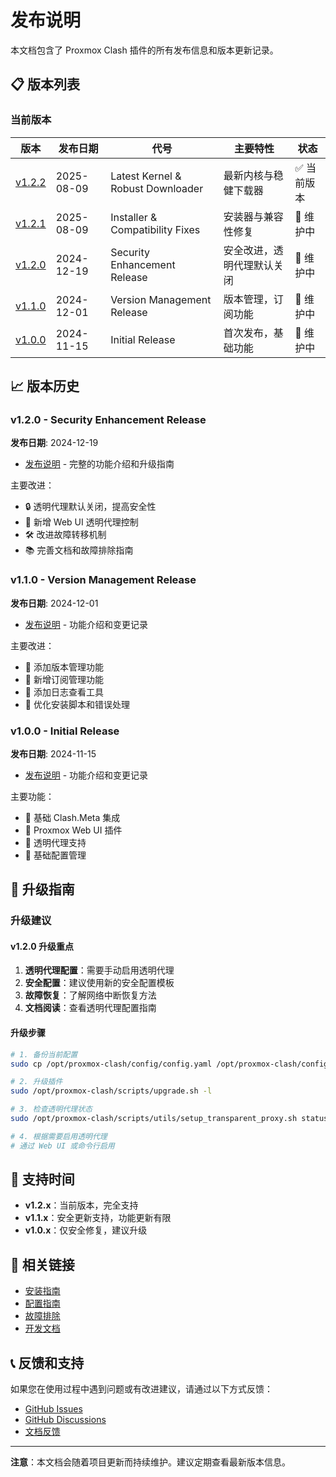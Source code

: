 # 发布说明

本文档包含了 Proxmox Clash 插件的所有发布信息和版本更新记录。

## 📋 版本列表

### 当前版本

| 版本 | 发布日期 | 代号 | 主要特性 | 状态 |
|------|----------|------|----------|------|
| [v1.2.2](release-v1.2.2.md) | 2025-08-09 | Latest Kernel & Robust Downloader | 最新内核与稳健下载器 | ✅ 当前版本 |
| [v1.2.1](release-v1.2.1.md) | 2025-08-09 | Installer & Compatibility Fixes | 安装器与兼容性修复 | 🔄 维护中 |
| [v1.2.0](release-v1.2.0.md) | 2024-12-19 | Security Enhancement Release | 安全改进，透明代理默认关闭 | 🔄 维护中 |
| [v1.1.0](release-v1.1.0.md) | 2024-12-01 | Version Management Release | 版本管理，订阅功能 | 🔄 维护中 |
| [v1.0.0](release-v1.0.0.md) | 2024-11-15 | Initial Release | 首次发布，基础功能 | 🔄 维护中 |



## 📈 版本历史

### v1.2.0 - Security Enhancement Release
**发布日期**: 2024-12-19

- [发布说明](release-v1.2.0.md) - 完整的功能介绍和升级指南

主要改进：
- 🔒 透明代理默认关闭，提高安全性
- 🎨 新增 Web UI 透明代理控制
- 🛠️ 改进故障转移机制
- 📚 完善文档和故障排除指南

### v1.1.0 - Version Management Release
**发布日期**: 2024-12-01

- [发布说明](release-v1.1.0.md) - 功能介绍和变更记录

主要改进：
- 🚀 添加版本管理功能
- 🚀 新增订阅管理功能
- 🚀 添加日志查看工具
- 🔧 优化安装脚本和错误处理

### v1.0.0 - Initial Release
**发布日期**: 2024-11-15

- [发布说明](release-v1.0.0.md) - 功能介绍和变更记录

主要功能：
- 🎉 基础 Clash.Meta 集成
- 🎉 Proxmox Web UI 插件
- 🎉 透明代理支持
- 🎉 基础配置管理

## 🔄 升级指南

### 升级建议

#### v1.2.0 升级重点
1. **透明代理配置**：需要手动启用透明代理
2. **安全配置**：建议使用新的安全配置模板
3. **故障恢复**：了解网络中断恢复方法
4. **文档阅读**：查看透明代理配置指南

#### 升级步骤
```bash
# 1. 备份当前配置
sudo cp /opt/proxmox-clash/config/config.yaml /opt/proxmox-clash/config/config.yaml.backup

# 2. 升级插件
sudo /opt/proxmox-clash/scripts/upgrade.sh -l

# 3. 检查透明代理状态
sudo /opt/proxmox-clash/scripts/utils/setup_transparent_proxy.sh status

# 4. 根据需要启用透明代理
# 通过 Web UI 或命令行启用
```

## 📅 支持时间

- **v1.2.x**：当前版本，完全支持
- **v1.1.x**：安全更新支持，功能更新有限
- **v1.0.x**：仅安全修复，建议升级

## 🔗 相关链接

- [安装指南](../installation/)
- [配置指南](../configuration/)
- [故障排除](../troubleshooting/)
- [开发文档](../development/)

## 📞 反馈和支持

如果您在使用过程中遇到问题或有改进建议，请通过以下方式反馈：

- [GitHub Issues](https://github.com/proxmox-libraries/proxmox-clash-plugin/issues)
- [GitHub Discussions](https://github.com/proxmox-libraries/proxmox-clash-plugin/discussions)
- [文档反馈](https://github.com/proxmox-libraries/proxmox-clash-plugin/issues/new)

---

**注意**：本文档会随着项目更新而持续维护。建议定期查看最新版本信息。
